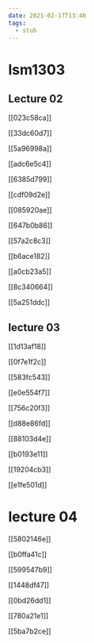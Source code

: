 ```yaml
---
date: 2021-02-17T13:40
tags: 
  - stub
---
```


# lsm1303

## Lecture 02

[[023c58ca]]

[[33dc60d7]]

[[5a96998a]]

[[adc6e5c4]]

[[6385d799]]

[[cdf09d2e]]

[[085920ae]]

[[647b0b86]]

[[57a2c8c3]]

[[b6ace182]]

[[a0cb23a5]]

[[8c340664]]

[[5a251ddc]]

## lecture 03

[[1d13af18]]

[[0f7e1f2c]]

[[583fc543]]

[[e0e554f7]]

[[756c20f3]]

[[d88e86fd]]

[[88103d4e]]

[[b0193e11]]

[[19204cb3]]

[[e1fe501d]]

# lecture 04

[[5802146e]]

[[b0ffa41c]]

[[599547b9]]

[[1448df47]]

[[0bd26dd1]]

[[780a21e1]]

[[5ba7b2ce]]

